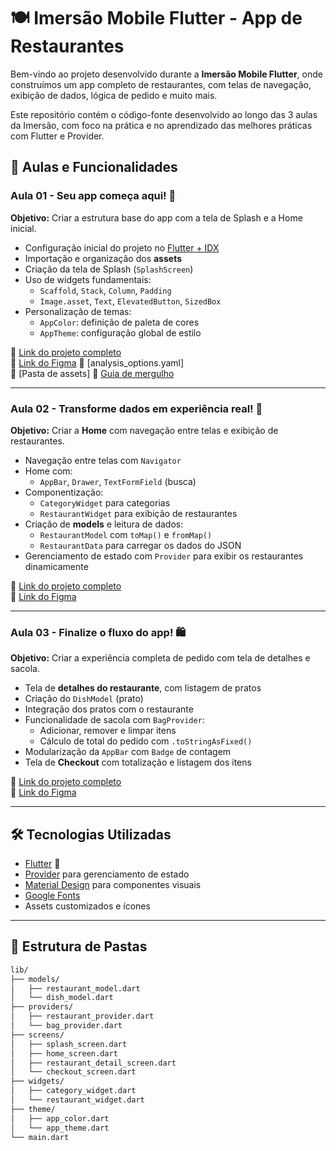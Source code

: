 # 🍽️ Imersão Mobile Flutter - App de Restaurantes

Bem-vindo ao projeto desenvolvido durante a **Imersão Mobile Flutter**, onde construímos um app completo de restaurantes, com telas de navegação, exibição de dados, lógica de pedido e muito mais.

Este repositório contém o código-fonte desenvolvido ao longo das 3 aulas da Imersão, com foco na prática e no aprendizado das melhores práticas com Flutter e Provider.

## 🚀 Aulas e Funcionalidades

### Aula 01 - Seu app começa aqui! 📱

**Objetivo:** Criar a estrutura base do app com a tela de Splash e a Home inicial.

- Configuração inicial do projeto no [Flutter + IDX](https://idx.dev)
- Importação e organização dos **assets**
- Criação da tela de Splash (`SplashScreen`)
- Uso de widgets fundamentais:
  - `Scaffold`, `Stack`, `Column`, `Padding`
  - `Image.asset`, `Text`, `ElevatedButton`, `SizedBox`
- Personalização de temas:
  - `AppColor`: definição de paleta de cores
  - `AppTheme`: configuração global de estilo

🔗 [Link do projeto completo](https://github.com/alura-cursos/flutter_techtaste)  
🔗 [Link do Figma](https://www.figma.com/design/5WKjBnTvAKTraWTRqsjK02/TechTaste-%7C-Imers%C3%A3o?node-id=7-47&p=f)
🔗 [analysis_options.yaml]  
🔗 [Pasta de assets]
🔗 [Guia de mergulho](https://grupoalura.notion.site/Imers-o-Mobile-Guia-de-Mergulho-1ba379bdd09b80e3ac18c8512f31530d?pvs=4)

---

### Aula 02 - Transforme dados em experiência real! 🍔

**Objetivo:** Criar a **Home** com navegação entre telas e exibição de restaurantes.

- Navegação entre telas com `Navigator`
- Home com:
  - `AppBar`, `Drawer`, `TextFormField` (busca)
- Componentização:
  - `CategoryWidget` para categorias
  - `RestaurantWidget` para exibição de restaurantes
- Criação de **models** e leitura de dados:
  - `RestaurantModel` com `toMap()` e `fromMap()`
  - `RestaurantData` para carregar os dados do JSON
- Gerenciamento de estado com `Provider` para exibir os restaurantes dinamicamente

🔗 [Link do projeto completo](https://github.com/alura-cursos/flutter_techtaste)  
🔗 [Link do Figma](https://www.figma.com/design/5WKjBnTvAKTraWTRqsjK02/TechTaste-%7C-Imers%C3%A3o?node-id=7-47&p=f)

---

### Aula 03 - Finalize o fluxo do app! 🛍️

**Objetivo:** Criar a experiência completa de pedido com tela de detalhes e sacola.

- Tela de **detalhes do restaurante**, com listagem de pratos
- Criação do `DishModel` (prato)
- Integração dos pratos com o restaurante
- Funcionalidade de sacola com `BagProvider`:
  - Adicionar, remover e limpar itens
  - Cálculo de total do pedido com `.toStringAsFixed()`
- Modularização da `AppBar` com `Badge` de contagem
- Tela de **Checkout** com totalização e listagem dos itens

🔗 [Link do projeto completo](https://github.com/alura-cursos/flutter_techtaste)    
🔗 [Link do Figma](https://www.figma.com/design/5WKjBnTvAKTraWTRqsjK02/TechTaste-%7C-Imers%C3%A3o?node-id=7-47&p=f)

---

## 🛠️ Tecnologias Utilizadas

- [Flutter](https://flutter.dev) 💙
- [Provider](https://pub.dev/packages/provider) para gerenciamento de estado
- [Material Design](https://m3.material.io/) para componentes visuais
- [Google Fonts](https://pub.dev/packages/google_fonts)
- Assets customizados e ícones

---

## 📁 Estrutura de Pastas

```bash
lib/
├── models/
│   ├── restaurant_model.dart
│   └── dish_model.dart
├── providers/
│   ├── restaurant_provider.dart
│   └── bag_provider.dart
├── screens/
│   ├── splash_screen.dart
│   ├── home_screen.dart
│   ├── restaurant_detail_screen.dart
│   └── checkout_screen.dart
├── widgets/
│   ├── category_widget.dart
│   └── restaurant_widget.dart
├── theme/
│   ├── app_color.dart
│   └── app_theme.dart
└── main.dart

```

